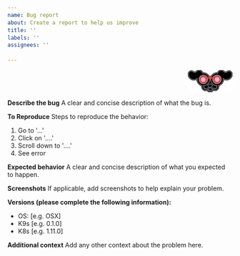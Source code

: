 ```yaml
---
name: Bug report
about: Create a report to help us improve
title: ''
labels: ''
assignees: ''

---
```


<img src="https://github.com/derailed/k9s/blob/master/assets/k9s_err.png" align="right" width="100" height="auto"/>

<br/>
<br/>
<br/>


**Describe the bug**
A clear and concise description of what the bug is.

**To Reproduce**
Steps to reproduce the behavior:
1. Go to '...'
2. Click on '....'
3. Scroll down to '....'
4. See error

**Expected behavior**
A clear and concise description of what you expected to happen.

**Screenshots**
If applicable, add screenshots to help explain your problem.

**Versions (please complete the following information):**
 - OS: [e.g. OSX]
 - K9s [e.g. 0.1.0]
 - K8s [e.g. 1.11.0]

**Additional context**
Add any other context about the problem here.
